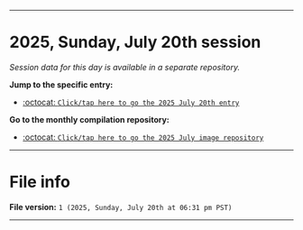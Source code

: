 
***

# 2025, Sunday, July 20th session

_Session data for this day is available in a separate repository._

**Jump to the specific entry:**

- [:octocat: `Click/tap here to go the 2025 July 20th entry`](https://github.com/seanpm2001/SeansLifeArchive_Images_MotorWorld_CarFactory_Y2025_V7/tree/SeansLifeArchive_Images_MotorWorld_CarFactory_Y2025_V7_Main-dev/2025/07_July/20/)

**Go to the monthly compilation repository:**

- [:octocat: `Click/tap here to go the 2025 July image repository`](https://github.com/seanpm2001/SeansLifeArchive_Images_MotorWorld_CarFactory_Y2025_V7/)

***

# File info

**File version:** `1 (2025, Sunday, July 20th at 06:31 pm PST)`

***
